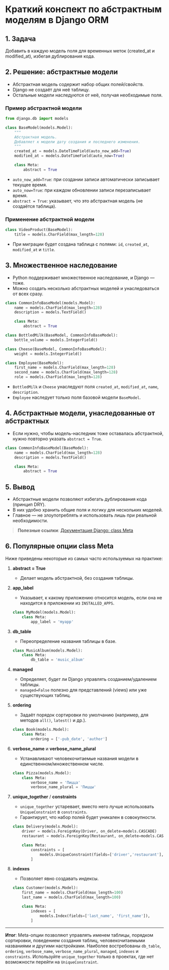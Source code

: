 # Краткий конспект по абстрактным моделям в Django ORM

## 1. Задача

Добавить в каждую модель поля для временных меток (created_at и modified_at), избегая дублирования кода.

## 2. Решение: абстрактные модели

- Абстрактная модель содержит набор общих полей/свойств.
- Django не создаёт для неё таблицу.
- Остальные модели наследуются от неё, получая необходимые поля.

### Пример абстрактной модели

```python
from django.db import models

class BaseModel(models.Model):
    """
    Абстрактная модель.
    Добавляет к модели дату создания и последнего изменения.
    """
    created_at = models.DateTimeField(auto_now_add=True)
    modified_at = models.DateTimeField(auto_now=True)

    class Meta:
        abstract = True
```

- `auto_now_add=True`: при создании записи автоматически записывает текущее время.
- `auto_now=True`: при каждом обновлении записи перезаписывает время.
- `abstract = True`: указывает, что это абстрактная модель (не создаётся таблица).

### Применение абстрактной модели

```python
class VideoProduct(BaseModel):
    title = models.CharField(max_length=128)
```

- При миграции будет создана таблица c полями: `id`, `created_at`, `modified_at` и `title`.

## 3. Множественное наследование

- Python поддерживает множественное наследование, и Django — тоже.
- Можно создать несколько абстрактных моделей и унаследоваться от всех сразу.

```python
class CommonInfoBaseModel(models.Model):
    name = models.CharField(max_length=128)
    description = models.TextField()

    class Meta:
        abstract = True

class BottledMilk(BaseModel, CommonInfoBaseModel):
    bottle_volume = models.IntegerField()

class Cheese(BaseModel, CommonInfoBaseModel):
    weight = models.IntegerField()

class Employee(BaseModel):
    first_name = models.CharField(max_length=128)
    second_name = models.CharField(max_length=128)
    role = models.CharField(max_length=128)
```

- `BottledMilk` и `Cheese` унаследуют поля `created_at`, `modified_at`, `name`, `description`.
- `Employee` наследует только поля базовой модели `BaseModel`.

## 4. Абстрактные модели, унаследованные от абстрактных

- Если нужно, чтобы модель-наследник тоже оставалась абстрактной, нужно повторно указать `abstract = True`.

```python
class CommonInfoBaseModel(BaseModel):
    name = models.CharField(max_length=128)
    description = models.TextField()

    class Meta:
        abstract = True
```

## 5. Вывод

- Абстрактные модели позволяют избегать дублирования кода (принцип DRY).
- В них удобно хранить общие поля и логику для нескольких моделей.
- Главное — не злоупотреблять и использовать лишь при реальной необходимости.

> **Полезные ссылки**: [Документация Django: class Meta](https://docs.djangoproject.com/en/3.2/ref/models/options/)

## 6. Популярные опции class Meta

Ниже приведены некоторые из самых часто используемых на практике:

1. **abstract = True**
    
    - Делает модель абстрактной, без создания таблицы.
2. **app_label**
    
    - Указывает, к какому приложению относится модель, если она не находится в приложении из `INSTALLED_APPS`.
    
    ```python
    class MyModel(models.Model):
        class Meta:
            app_label = 'myapp'
    ```
    
3. **db_table**
    
    - Переопределение названия таблицы в базе.
    
    ```python
    class MusicAlbum(models.Model):
        class Meta:
            db_table = 'music_album'
    ```
    
4. **managed**
    
    - Определяет, будет ли Django управлять созданием/удалением таблицы.
    - `managed=False` полезно для представлений (views) или уже существующих таблиц.
5. **ordering**
    
    - Задаёт порядок сортировки по умолчанию (например, для методов `all()`, `latest()` и др.).
    
    ```python
    class Book(models.Model):
        class Meta:
            ordering = ['-pub_date', 'author']
    ```
    
6. **verbose_name** и **verbose_name_plural**
    
    - Устанавливают человекочитаемые названия модели в единственном/множественном числе.
    
    ```python
    class Pizza(models.Model):
        class Meta:
            verbose_name = 'Пицца'
            verbose_name_plural = 'Пиццы'
    ```
    
7. **unique_together** / **constraints**
    
    - `unique_together` устаревает, вместо него лучше использовать `UniqueConstraint` в `constraints`.
    - Гарантирует, что набор полей будет уникален в совокупности.
    
    ```python
    class Delivery(models.Model):
        driver = models.ForeignKey(Driver, on_delete=models.CASCADE)
        restaurant = models.ForeignKey(Restaurant, on_delete=models.CASCADE)
    
        class Meta:
            constraints = [
                models.UniqueConstraint(fields=['driver','restaurant'], name='unique_driver_restaurant')
            ]
    ```
    
8. **indexes**
    
    - Позволяет явно создавать индексы.
    
    ```python
    class Customer(models.Model):
        first_name = models.CharField(max_length=100)
        last_name = models.CharField(max_length=100)
    
        class Meta:
            indexes = [
                models.Index(fields=['last_name', 'first_name']),
            ]
    ```
    

---

**Итог**: Meta-опции позволяют управлять именем таблицы, порядком сортировки, поведением создания таблиц, человекочитаемыми названиями и другими настройками. Наиболее востребованы `db_table`, `ordering`, `verbose_name`, `verbose_name_plural`, `managed`, `indexes` и `constraints`. Используйте `unique_together` только в проектах, где нет возможности перейти на `UniqueConstraint`.
